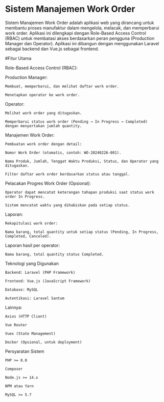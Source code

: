 # Sistem Manajemen Work Order

Sistem Manajemen Work Order adalah aplikasi web yang dirancang untuk membantu proses manufaktur dalam mengelola, melacak, dan memperbarui work order. Aplikasi ini dilengkapi dengan Role-Based Access Control (RBAC) untuk membatasi akses berdasarkan peran pengguna (Production Manager dan Operator). Aplikasi ini dibangun dengan menggunakan Laravel sebagai backend dan Vue.js sebagai frontend.

#Fitur Utama

Role-Based Access Control (RBAC):

Production Manager:

    Membuat, memperbarui, dan melihat daftar work order.

    Menetapkan operator ke work order.

Operator:

    Melihat work order yang ditugaskan.

    Memperbarui status work order (Pending → In Progress → Completed) dengan menyertakan jumlah quantity.

Manajemen Work Order:

    Pembuatan work order dengan detail:

    Nomor Work Order (otomatis, contoh: WO-20240226-001).

    Nama Produk, Jumlah, Tenggat Waktu Produksi, Status, dan Operator yang ditugaskan.

    Filter daftar work order berdasarkan status atau tanggal.

Pelacakan Progres Work Order (Opsional):

    Operator dapat mencatat keterangan tahapan produksi saat status work order In Progress.

    Sistem mencatat waktu yang dihabiskan pada setiap status.

Laporan:

    Rekapitulasi work order:

    Nama barang, total quantity untuk setiap status (Pending, In Progress, Completed, Canceled).

Laporan hasil per operator:

    Nama barang, total quantity status Completed.

Teknologi yang Digunakan

    Backend: Laravel (PHP Framework)

    Frontend: Vue.js (JavaScript Framework)

    Database: MySQL

    Autentikasi: Laravel Santum

Lainnya:

    Axios (HTTP Client)

    Vue Router

    Vuex (State Management)

    Docker (Opsional, untuk deployment)

Persyaratan Sistem

    PHP >= 8.0

    Composer

    Node.js >= 14.x

    NPM atau Yarn

    MySQL >= 5.7
